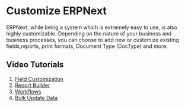 
# Customize ERPNext



ERPNext, while being a system which is extremely easy to use, is also highly customizable. Depending on the nature of your business and business processes, you can choose to add new or customize existing fields,reports, print formats, Document Type (DocType) and more.


## Video Tutorials


1. [Field Customization](https://docs.erpnext.com/docs/v13/user/videos/learn/field-customization.html)
2. [Report Builder](https://docs.erpnext.com/docs/v13/user/videos/learn/report-builder.html)
3. [Workflows](https://docs.erpnext.com/docs/v13/user/videos/learn/workflow.html)
4. [Bulk Update Data](https://docs.erpnext.com/docs/v13/user/videos/learn/bulk-update.html)




